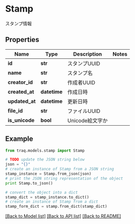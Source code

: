 # Stamp

スタンプ情報

## Properties

Name | Type | Description | Notes
------------ | ------------- | ------------- | -------------
**id** | **str** | スタンプUUID | 
**name** | **str** | スタンプ名 | 
**creator_id** | **str** | 作成者UUID | 
**created_at** | **datetime** | 作成日時 | 
**updated_at** | **datetime** | 更新日時 | 
**file_id** | **str** | ファイルUUID | 
**is_unicode** | **bool** | Unicode絵文字か | 

## Example

```python
from traq.models.stamp import Stamp

# TODO update the JSON string below
json = "{}"
# create an instance of Stamp from a JSON string
stamp_instance = Stamp.from_json(json)
# print the JSON string representation of the object
print Stamp.to_json()

# convert the object into a dict
stamp_dict = stamp_instance.to_dict()
# create an instance of Stamp from a dict
stamp_form_dict = stamp.from_dict(stamp_dict)
```
[[Back to Model list]](../README.md#documentation-for-models) [[Back to API list]](../README.md#documentation-for-api-endpoints) [[Back to README]](../README.md)


